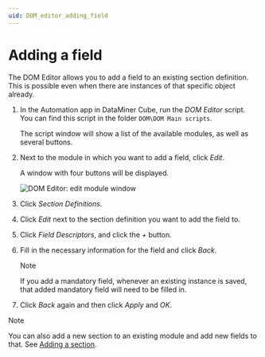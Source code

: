```yaml
---
uid: DOM_editor_adding_field
---
```


# Adding a field

The DOM Editor allows you to add a field to an existing section definition. This is possible even when there are instances of that specific object already.

1. In the Automation app in DataMiner Cube, run the *DOM Editor* script. You can find this script in the folder `DOM\DOM Main scripts`.

   The script window will show a list of the available modules, as well as several buttons.

1. Next to the module in which you want to add a field, click *Edit*.

   A window with four buttons will be displayed.

   ![DOM Editor: edit module window](~/dataminer/images/DOM_Editor_edit_module.png)

1. Click *Section Definitions*.

1. Click *Edit* next to the section definition you want to add the field to.

1. Click *Field Descriptors*, and click the *+* button.

1. Fill in the necessary information for the field and click *Back*.

   > [!NOTE]
   > If you add a mandatory field, whenever an existing instance is saved, that added mandatory field will need to be filled in.

1. Click *Back* again and then click *Apply* and *OK*.

> [!NOTE]
> You can also add a new section to an existing module and add new fields to that. See [Adding a section](xref:DOM_editor_adding_section).
